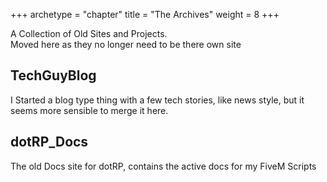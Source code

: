 +++
archetype = "chapter"
title = "The Archives"
weight = 8
+++

A Collection of Old Sites and Projects.  
Moved here as they no longer need to be there own site  

## TechGuyBlog  

I Started a blog type thing with a few tech stories, like news style, but it seems more sensible to merge it here.  

## dotRP_Docs  

The old Docs site for dotRP, contains the active docs for my FiveM Scripts  

